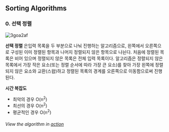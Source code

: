 ## Sorting Algorithms

### 0. 선택 정렬
![3goa2af](https://user-images.githubusercontent.com/37110949/49509755-982cfc00-f8c9-11e8-83c1-050da5a03e43.png)

**선택 정렬** 은입력 목록을 두 부분으로 나눠 진행하는 알고리즘으로, 왼쪽에서 오른쪽으로 구성된 이미 정렬된 항목과 나머지 정렬되지 않은 항목으로 나뉜다. 처음에 정렬된 목록은 비어 있으며 정렬되지 않은 목록은 전체 입력 목록이다. 알고리즘은 정렬되지 않은 목록에서 가장 작은 요소(또는 정렬 순서에 따라 가장 큰 요소)를 찾아 가장 왼쪽에 정렬되지 않은 요소와 교환(스왑)하고 정렬된 목록의 경계를 오른쪽으로 이동함으로써 진행된다.

__시간 복잡도__
* 최악의 경우	O(n<sup>2</sup>)
* 최선의 경우	O(n<sup>2</sup>)
* 평균적인 경우	O(n<sup>2</sup>)

###### View the algorithm in [action](https://www.toptal.com/developers/sorting-algorithms/selection-sort)

